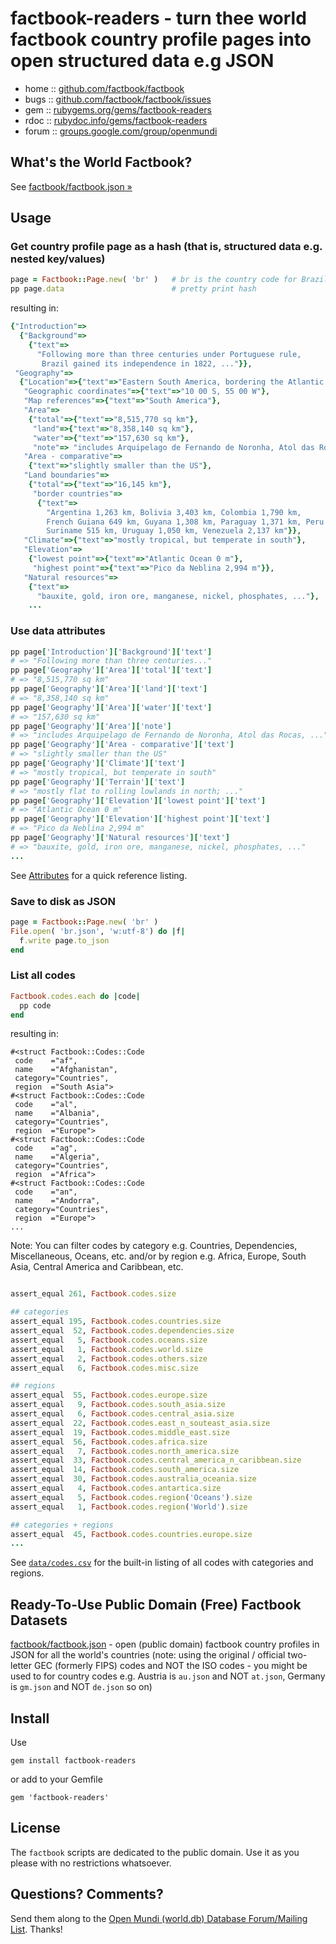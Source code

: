 # factbook-readers - turn thee world factbook country profile pages into open structured data e.g JSON

* home  :: [github.com/factbook/factbook](https://github.com/factbook/factbook)
* bugs  :: [github.com/factbook/factbook/issues](https://github.com/factbook/factbook/issues)
* gem   :: [rubygems.org/gems/factbook-readers](https://rubygems.org/gems/factbook-readers)
* rdoc  :: [rubydoc.info/gems/factbook-readers](http://rubydoc.info/gems/factbook-readers)
* forum :: [groups.google.com/group/openmundi](https://groups.google.com/group/openmundi)


## What's the World Factbook?

See [factbook/factbook.json »](https://github.com/factbook/factbook.json)



## Usage

### Get country profile page as a hash (that is, structured data e.g. nested key/values)

```ruby
page = Factbook::Page.new( 'br' )   # br is the country code for Brazil
pp page.data                        # pretty print hash
```

resulting in:

```ruby
{"Introduction"=>
  {"Background"=>
    {"text"=>
      "Following more than three centuries under Portuguese rule,
       Brazil gained its independence in 1822, ..."}},
 "Geography"=>
  {"Location"=>{"text"=>"Eastern South America, bordering the Atlantic Ocean"},
   "Geographic coordinates"=>{"text"=>"10 00 S, 55 00 W"},
   "Map references"=>{"text"=>"South America"},
   "Area"=>
    {"total"=>{"text"=>"8,515,770 sq km"},
     "land"=>{"text"=>"8,358,140 sq km"},
     "water"=>{"text"=>"157,630 sq km"},
     "note"=> "includes Arquipelago de Fernando de Noronha, Atol das Rocas, ..."},
   "Area - comparative"=>
    {"text"=>"slightly smaller than the US"},
   "Land boundaries"=>
    {"total"=>{"text"=>"16,145 km"},
     "border countries"=>
      {"text"=>
        "Argentina 1,263 km, Bolivia 3,403 km, Colombia 1,790 km,
        French Guiana 649 km, Guyana 1,308 km, Paraguay 1,371 km, Peru 2,659 km,
        Suriname 515 km, Uruguay 1,050 km, Venezuela 2,137 km"}},
   "Climate"=>{"text"=>"mostly tropical, but temperate in south"},
   "Elevation"=>
    {"lowest point"=>{"text"=>"Atlantic Ocean 0 m"},
     "highest point"=>{"text"=>"Pico da Neblina 2,994 m"}},
   "Natural resources"=>
    {"text"=>
      "bauxite, gold, iron ore, manganese, nickel, phosphates, ..."},
    ...
```

### Use data attributes

```ruby
pp page['Introduction']['Background']['text']
# => "Following more than three centuries..."
pp page['Geography']['Area']['total']['text']
# => "8,515,770 sq km"
pp page['Geography']['Area']['land']['text']
# => "8,358,140 sq km"
pp page['Geography']['Area']['water']['text']
# => "157,630 sq km"
pp page['Geography']['Area']['note']
# => "includes Arquipelago de Fernando de Noronha, Atol das Rocas, ..."
pp page['Geography']['Area - comparative']['text']
# => "slightly smaller than the US"
pp page['Geography']['Climate']['text']
# => "mostly tropical, but temperate in south"
pp page['Geography']['Terrain']['text']
# => "mostly flat to rolling lowlands in north; ..."
pp page['Geography']['Elevation']['lowest point']['text']
# => "Atlantic Ocean 0 m"
pp page['Geography']['Elevation']['highest point']['text']
# => "Pico da Neblina 2,994 m"
pp page['Geography']['Natural resources']['text']
# => "bauxite, gold, iron ore, manganese, nickel, phosphates, ..."
...
```

See [Attributes](../ATTRIBUTES.md) for a quick reference listing.


### Save to disk as JSON

```ruby
page = Factbook::Page.new( 'br' )
File.open( 'br.json', 'w:utf-8') do |f|
  f.write page.to_json
end
```


### List all codes

```ruby
Factbook.codes.each do |code|
  pp code
end
```

resulting in:

```
#<struct Factbook::Codes::Code
 code    ="af",
 name    ="Afghanistan",
 category="Countries",
 region  ="South Asia">
#<struct Factbook::Codes::Code
 code    ="al",
 name    ="Albania",
 category="Countries",
 region  ="Europe">
#<struct Factbook::Codes::Code
 code    ="ag",
 name    ="Algeria",
 category="Countries",
 region  ="Africa">
#<struct Factbook::Codes::Code
 code    ="an",
 name    ="Andorra",
 category="Countries",
 region  ="Europe">
...
```

Note: You can filter codes by category e.g. Countries, Dependencies, Miscellaneous, Oceans, etc.
and/or by region e.g. Africa, Europe, South Asia, Central America and Caribbean, etc.


```ruby

assert_equal 261, Factbook.codes.size

## categories
assert_equal 195, Factbook.codes.countries.size
assert_equal  52, Factbook.codes.dependencies.size
assert_equal   5, Factbook.codes.oceans.size
assert_equal   1, Factbook.codes.world.size
assert_equal   2, Factbook.codes.others.size
assert_equal   6, Factbook.codes.misc.size

## regions
assert_equal  55, Factbook.codes.europe.size
assert_equal   9, Factbook.codes.south_asia.size
assert_equal   6, Factbook.codes.central_asia.size
assert_equal  22, Factbook.codes.east_n_souteast_asia.size
assert_equal  19, Factbook.codes.middle_east.size
assert_equal  56, Factbook.codes.africa.size
assert_equal   7, Factbook.codes.north_america.size
assert_equal  33, Factbook.codes.central_america_n_caribbean.size
assert_equal  14, Factbook.codes.south_america.size
assert_equal  30, Factbook.codes.australia_oceania.size
assert_equal   4, Factbook.codes.antartica.size
assert_equal   5, Factbook.codes.region('Oceans').size
assert_equal   1, Factbook.codes.region('World').size

## categories + regions
assert_equal  45, Factbook.codes.countries.europe.size
...
```

See [`data/codes.csv`](data/codes.csv) for the built-in listing of all codes with categories and regions.




## Ready-To-Use Public Domain (Free) Factbook Datasets

[factbook/factbook.json](https://github.com/factbook/factbook.json) - open (public domain)
factbook country profiles in JSON for all the world's countries (note: using the original
/ official two-letter GEC (formerly FIPS) codes and NOT the ISO codes - you might be used to for country codes e.g. Austria is `au.json` and NOT `at.json`,
Germany is `gm.json` and NOT `de.json` so on)



## Install

Use

    gem install factbook-readers

or add to your Gemfile

    gem 'factbook-readers'



## License

The `factbook` scripts are dedicated to the public domain.
Use it as you please with no restrictions whatsoever.


## Questions? Comments?

Send them along to the [Open Mundi (world.db) Database Forum/Mailing List](http://groups.google.com/group/openmundi).
Thanks!
